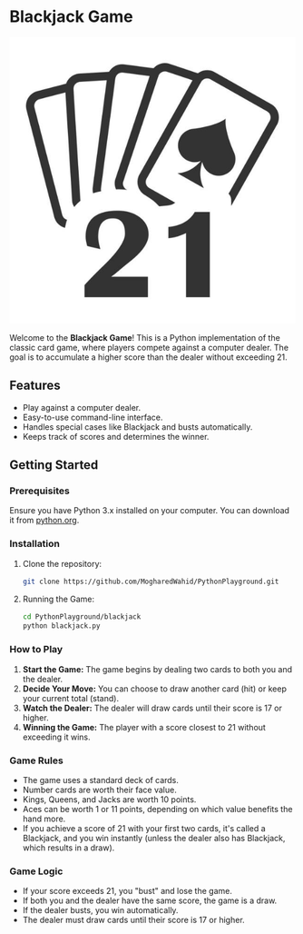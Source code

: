 # Blackjack Game

![Blackjack Logo](https://github.com/MogharedWahid/PythonPlayground/blob/main/blackjack/blackjack.jpg)

Welcome to the **Blackjack Game**! This is a Python implementation of the classic card game, where players compete against a computer dealer. The goal is to accumulate a higher score than the dealer without exceeding 21.

## Features

- Play against a computer dealer.
- Easy-to-use command-line interface.
- Handles special cases like Blackjack and busts automatically.
- Keeps track of scores and determines the winner.

## Getting Started

### Prerequisites

Ensure you have Python 3.x installed on your computer. You can download it from [python.org](https://www.python.org/downloads/).

### Installation

1. Clone the repository:
   ```bash
   git clone https://github.com/MogharedWahid/PythonPlayground.git
2. Running the Game:
   ```bash
   cd PythonPlayground/blackjack
   python blackjack.py
   ```

### How to Play
1. **Start the Game:** The game begins by dealing two cards to both you and the dealer.
2. **Decide Your Move:** You can choose to draw another card (hit) or keep your current total (stand).
3. **Watch the Dealer:** The dealer will draw cards until their score is 17 or higher.
4. **Winning the Game:** The player with a score closest to 21 without exceeding it wins.

### Game Rules
  * The game uses a standard deck of cards.
  * Number cards are worth their face value.
  * Kings, Queens, and Jacks are worth 10 points.
  * Aces can be worth 1 or 11 points, depending on which value benefits the hand more.
  * If you achieve a score of 21 with your first two cards, it's called a Blackjack, and you win instantly (unless the dealer also has Blackjack, which results in a draw).

### Game Logic
  * If your score exceeds 21, you "bust" and lose the game.
  * If both you and the dealer have the same score, the game is a draw.
  * If the dealer busts, you win automatically.
  * The dealer must draw cards until their score is 17 or higher.


